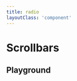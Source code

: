 ```yaml
---
title: radio
layoutClass: 'component'
---
```


# Scrollbars

## Playground

<div class="scrollbar">
	<Showcase
		componentName="bunt-scrollbars"
		:booleanPropShorthand="true"
		:props="{x: {type: 'boolean', value: true}, y: {type: 'boolean', value: true}}"
		:slots="{default: ''}"
	>
		<div class="scrolling-content"></div>
	</Showcase>
</div>

<style lang="sass">
.scrollbar .bunt-scrollbars
	height: 400px
	width: 400px
	flex: none
	.scrolling-content
		flex: none
		height: 1000px
		width: 1000px
</style>

